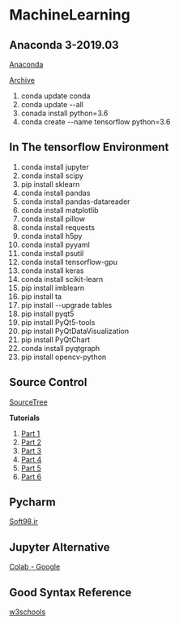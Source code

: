 # MachineLearning

## Anaconda 3-2019.03

[Anaconda](https://www.anaconda.com)

[Archive](https://repo.anaconda.com/archive/)

1. conda update conda
2. conda update --all
3. conada install python=3.6
4. conda create --name tensorflow python=3.6

## In The __tensorflow__ Environment
1. conda install jupyter
2. conda install scipy
3. pip install sklearn
4. conda install pandas
5. conda install pandas-datareader
6. conda install matplotlib
7. conda install pillow
8. conda install requests
9. conda install h5py
10. conda install pyyaml
11. conda install psutil
12. conda install tensorflow-gpu
13. conda install keras
14. conda install scikit-learn
15. pip install imblearn
16. pip install ta
17. pip install --upgrade tables
18. pip install pyqt5
19. pip install PyQt5-tools
20. pip install PyQtDataVisualization
21. pip install PyQtChart
22. conda install pyqtgraph
23. pip install opencv-python

## Source Control
[SourceTree](https://www.sourcetreeapp.com/)

__Tutorials__

1. [Part 1](https://www.youtube.com/watch?v=UD7PV8auGLg)
2. [Part 2](https://www.youtube.com/watch?v=sUAs0M_dSgE)
3. [Part 3](https://www.youtube.com/watch?v=-bk8TUGPA4g)
4. [Part 4](https://www.youtube.com/watch?v=1b0v46Biwa8)
5. [Part 5](https://www.youtube.com/watch?v=LPdYmpZE5VQ)
6. [Part 6](https://www.youtube.com/watch?v=OTyGEzxvK7k)

## Pycharm
[Soft98.ir](https://soft98.ir/software/programming/1652-pycharm.html)


## Jupyter Alternative
[Colab - Google](https://colab.research.google.com)

## Good Syntax Reference
[w3schools](https://www.w3schools.com/python/default.asp)
